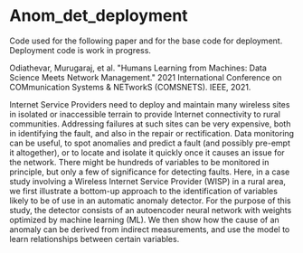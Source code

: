 # Anom_det_deployment

Code used for the following paper and for the base code for deployment. Deployment code is work in progress.

Odiathevar, Murugaraj, et al. "Humans Learning from Machines: Data Science Meets Network Management." 2021 International Conference on COMmunication Systems & NETworkS (COMSNETS). IEEE, 2021.

Internet Service Providers need to deploy and maintain many wireless sites in isolated or inaccessible terrain to provide Internet connectivity to rural communities. Addressing failures at such sites can be very expensive, both in identifying the fault, and also in the repair or rectification. Data monitoring can be useful, to spot anomalies and predict a fault (and possibly pre-empt it altogether), or to locate and isolate it quickly once it causes an issue for the network. There might be hundreds of variables to be monitored in principle, but only a few of significance for detecting faults. Here, in a case study involving a Wireless Internet Service Provider (WISP) in a rural area, we first illustrate a bottom-up approach to the identification of variables likely to be of use in an automatic anomaly detector. For the purpose of this study, the detector consists of an autoencoder neural network with weights optimized by machine learning (ML). We then show how the cause of an anomaly can be derived from indirect measurements, and use the model to learn relationships between certain variables.

